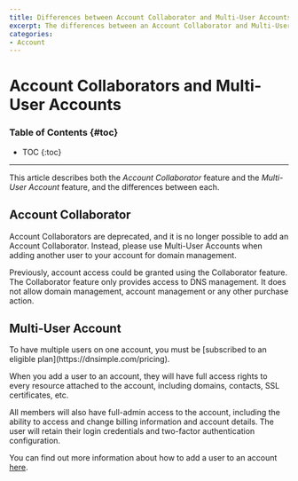 ```yaml
---
title: Differences between Account Collaborator and Multi-User Accounts
excerpt: The differences between an Account Collaborator and Multi-User Accounts.
categories:
- Account
---
```


# Account Collaborators and Multi-User Accounts

### Table of Contents {#toc}

* TOC
{:toc}

---

This article describes both the *Account Collaborator* feature and the *Multi-User Account* feature, and the differences between each.


## Account Collaborator

<warning>
Account Collaborators are deprecated, and it is no longer possible to add an Account Collaborator. Instead, please use Multi-User Accounts when adding another user to your account for domain management.
</warning>

Previously, account access could be granted using the Collaborator feature. The Collaborator feature only provides access to DNS management. It does not allow domain management, account management or any other purchase action.


## Multi-User Account

<info>
To have multiple users on one account, you must be [subscribed to an eligible plan](https://dnsimple.com/pricing).
</info>

When you add a user to an account, they will have full access rights to every resource attached to the account, including domains, contacts, SSL certificates, etc.

All members will also have full-admin access to the account, including the ability to access and change billing information and account details. The user will retain their login credentials and two-factor authentication configuration.

You can find out more information about how to add a user to an account [here](/articles/account-users/).
